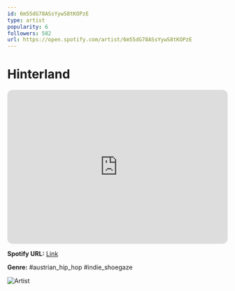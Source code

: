 ```yaml
---
id: 6m55dG78ASsYywS8tKOPzE
type: artist
popularity: 6
followers: 582
url: https://open.spotify.com/artist/6m55dG78ASsYywS8tKOPzE
---
```

# Hinterland

<iframe style="border-radius:12px" src="https://open.spotify.com/embed/artist/6m55dG78ASsYywS8tKOPzE" width="100%" height="352" frameBorder="0" allowfullscreen="" allow="autoplay; clipboard-write; encrypted-media; fullscreen; picture-in-picture" loading="lazy"></iframe>

**Spotify URL:** [Link](https://open.spotify.com/artist/6m55dG78ASsYywS8tKOPzE)

**Genre:**  #austrian_hip_hop #indie_shoegaze

![Artist](https://i.scdn.co/image/ab67616d0000b273812161278d66bda0a4b23051)
